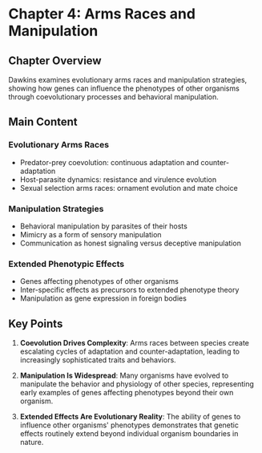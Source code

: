 # Chapter 4: Arms Races and Manipulation

## Chapter Overview
Dawkins examines evolutionary arms races and manipulation strategies, showing how genes can influence the phenotypes of other organisms through coevolutionary processes and behavioral manipulation.

## Main Content

### Evolutionary Arms Races
- Predator-prey coevolution: continuous adaptation and counter-adaptation
- Host-parasite dynamics: resistance and virulence evolution
- Sexual selection arms races: ornament evolution and mate choice

### Manipulation Strategies
- Behavioral manipulation by parasites of their hosts
- Mimicry as a form of sensory manipulation
- Communication as honest signaling versus deceptive manipulation

### Extended Phenotypic Effects
- Genes affecting phenotypes of other organisms
- Inter-specific effects as precursors to extended phenotype theory
- Manipulation as gene expression in foreign bodies

## Key Points

1. **Coevolution Drives Complexity**: Arms races between species create escalating cycles of adaptation and counter-adaptation, leading to increasingly sophisticated traits and behaviors.

2. **Manipulation Is Widespread**: Many organisms have evolved to manipulate the behavior and physiology of other species, representing early examples of genes affecting phenotypes beyond their own organism.

3. **Extended Effects Are Evolutionary Reality**: The ability of genes to influence other organisms' phenotypes demonstrates that genetic effects routinely extend beyond individual organism boundaries in nature.